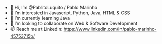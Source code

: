 - 👋 Hi, I’m @PablitoLuquito / Pablo Marinho
- 👀 I’m interested in Javascript, Python, Java, HTML & CSS
- 🌱 I’m currently learning Java
- 💞️ I’m looking to collaborate on Web & Software Development
- 📫 Reach me at LinkedIn: https://www.linkedin.com/in/pablo-marinho-45753715b/

<!---
PablitoLuquito/PablitoLuquito is a ✨ special ✨ repository because its `README.md` (this file) appears on your GitHub profile.
You can click the Preview link to take a look at your changes.
--->
